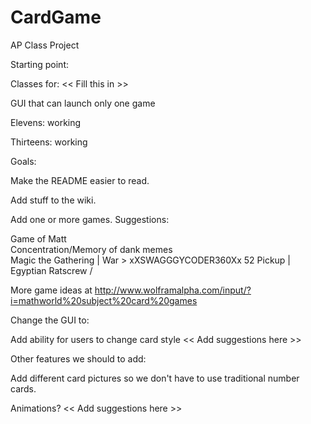 # CardGame
AP Class Project

Starting point:

Classes for:  << Fill this in >>

GUI that can launch only one game

Elevens: working

Thirteens:  working

Goals:

Make the README easier to read. 

Add stuff to the wiki. 

Add one or more games.  Suggestions:

Game of Matt     
Concentration/Memory of dank memes\
Magic the Gathering         |
War                         > xXSWAGGGYCODER360Xx
52 Pickup					|
Egyptian Ratscrew			/

More game ideas at http://www.wolframalpha.com/input/?i=mathworld%20subject%20card%20games

Change the GUI to:

Add ability for users to change card style
<< Add suggestions here >>

Other features we should to add:

Add different card pictures so we don't have to use traditional number cards.

Animations?
<< Add suggestions here >>
